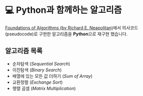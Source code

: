 # 💻 Python과 함께하는 알고리즘
[Foundations of Algorithms (by Richard E. Neapolitan)](https://www.amazon.com/Foundations-Algorithms-Richard-Neapolitan/dp/1284049191)에서 의사코드 (pseudocode)로 구현한 알고리즘을 **Python**으로 재구현 했습니다.

## 알고리즘 목록
- 순차탐색 (_Sequential Search_)
- 이진탐색 (_Binary Search_)
- 배열에 있는 모든 값 더하기 (_Sum of Array_)
- 교환정렬 (_Exchange Sort_)
- 행렬 곱셈 (_Matrix Multiplication_)
